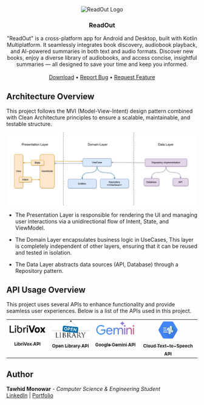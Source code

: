 <p align="center">
  <img src="https://github.com/user-attachments/assets/bf233e9a-0f3a-4218-9791-18574a45565e" alt="ReadOut Logo" width="120">
</p>
<h3 align="center">ReadOut</h3>
<p align="center">
"ReadOut" is a cross-platform app for Android and Desktop, built with Kotlin Multiplatform. It seamlessly integrates book discovery, audiobook playback, and AI-powered summaries in both text and audio formats. Discover new books, enjoy a diverse library of audiobooks, and access concise, insightful summaries — all designed to save your time and keep you informed.
    <br/>
    <br/>
    <a href="https://github.com/tawhidmonowar/ReadOut/releases">Download</a>
    •
    <a href="https://github.com/tawhidmonowar/ReadOut/issues">Report Bug</a>
    •
    <a href="https://github.com/tawhidmonowar/ReadOut/issues">Request Feature</a>
</p>

## Architecture Overview
This project follows the MVI (Model-View-Intent) design pattern combined with Clean Architecture principles to ensure a scalable, maintainable, and testable structure.

![image](https://github.com/tawhidmonowar/ReadOut/blob/main/readme/images/read_out_architecture.png)

* The Presentation Layer is responsible for rendering the UI and managing user interactions via a unidirectional flow of Intent, State, and ViewModel.

* The Domain Layer encapsulates business logic in UseCases, This layer is completely independent of other layers, ensuring that it can be reused and tested in isolation.

* The Data Layer abstracts data sources (API, Database) through a Repository pattern.

## API Usage Overview
This project uses several APIs to enhance functionality and provide seamless user experiences. Below is a list of the APIs used in this project.

<table>
  <tbody>
    <tr>
      <td align="center" valign="top" width="22%"><a href="https://librivox.org/"><img src="https://github.com/tawhidmonowar/ReadOut/blob/main/readme/images/librivox_api_logo.png?raw=true" width="100px;" alt="LibriVox API"/><br /><sub><b>LibriVox API</b></sub></a><br /></td>
      <td align="center" valign="top" width="23%"><a href="https://openlibrary.org/"><img src="https://github.com/tawhidmonowar/ReadOut/blob/main/readme/images/open_library_api_logo.png?raw=true" width="100px;" alt="Open Library"/><br /><sub><b>Open Library API</b></sub></a><br /></td>
      <td align="center" valign="top" width="24%"><a href="https://ai.google.dev/"><img src="https://github.com/tawhidmonowar/ReadOut/blob/main/readme/images/google_gemini_api_logo.png?raw=true" width="100px;" alt="Google Gemini"/><br /><sub><b>Google Gemini API</b></sub></a><br/></td>
      <td align="center" valign="top" width="33%"><a href="https://cloud.google.com/text-to-speech"><img src="https://github.com/tawhidmonowar/ReadOut/blob/main/readme/images/cloud_text_to_speech_api_logo.png?raw=true" width="50px;" alt="Cloud Text-to-Speech"/><br /><sub><b>Cloud Text-to-Speech API</b></sub></a><br /></td>
    </tr>
  </tbody>
</table>

## Author
**Tawhid Monowar** - *Computer Science & Engineering Student* <br>
[LinkedIn](https://www.linkedin.com/in/tawhidmonowar) | [Portfolio](https://tawhidmonowar.github.io/profile)
